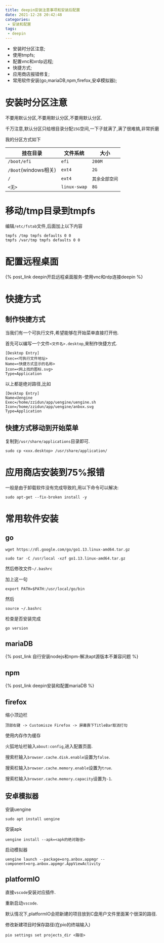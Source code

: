 ```yaml
---
title: deepin安装注意事项和安装后配置
date: 2021-12-28 20:42:48
categories:
 - 安装和配置
tags:
 - deepin
---
```


* 安装时分区注意;
* 使用tmpfs;
* 配置vnc和xrdp远程;
* 快捷方式;
* 应用商店报错修复;
* 常用软件安装(go,mariaDB,npm,firefox,安卓模拟器);

<!-- more -->

# 安装时分区注意

不要用默认分区,不要用默认分区,不要用默认分区.

千万注意,默认分区只给根目录分配`15G`空间,一下子就满了,满了很难搞,非常折磨

我的分区方式如下

| 挂在目录 | 文件系统 | 大小 |
| --- | --- | --- |
| `/boot/efi` | `efi` | `200M` |
| `/Boot`(windows相关) | `ext4` | `2G` |
| `/` | `ext4` | `其余全部空间` |
| `<无>` | `linux-swap` | `8G` |


# 移动/tmp目录到tmpfs

编辑`/etc/fstab`文件,后面加上以下内容

```shell
tmpfs /tmp tmpfs defaults 0 0
tmpfs /var/tmp tmpfs defaults 0 0
```

# 配置远程桌面

{% post_link deepin开启远程桌面服务-使用vnc和rdp连接deepin %}

# 快捷方式

## 制作快捷方式

当我们有一个可执行文件,希望能够在开始菜单直接打开他.

首先可以编写一个文件`<文件名>.desktop`,来制作快捷方式.

```shell
[Desktop Entry]
Exec=<可执行文件地址>
Name=<快捷方式显示的名称>
Icon=<网上找的图标.svg>
Type=Application
```

以上都是绝对路径,比如

```shell
[Desktop Entry]
Name=Uengine
Exec=/home/zzidun/app/uengine/uengine.sh
Icon=/home/zzidun/app/uengine/anbox.svg
Type=Application
```

## 快捷方式移动到开始菜单

复制到`/usr/share/applications`目录即可.

```shell
sudo cp <xxx.desktop> /usr/share/application/
```

# 应用商店安装到75%报错

一般是由于卸载软件没有完成导致的,用以下命令可以解决:

```shell
sudo apt-get --fix-broken install -y
```

# 常用软件安装

## go

```shell
wget https://dl.google.com/go/go1.13.linux-amd64.tar.gz

sudo tar -C /usr/local -xzf go1.13.linux-amd64.tar.gz
```

然后修改文件`~/.bashrc`

加上这一句
```shell
export PATH=$PATH:/usr/local/go/bin
```

然后
```shell
source ~/.bashrc
```

检查是否安装完成

```shell
go version
```

## mariaDB

{% post_link 自行安装nodejs和npm-解决apt源版本不兼容问题 %}

## npm

{% post_link deepin安装和配置mariaDB %}

## firefox

缩小顶边栏

```
顶部右键 -> Customisze Firefox -> 屏幕靠下TitleBar取消打勾
```

使用内存作为缓存

火狐地址栏输入`about:config`,进入配置页面.

搜索栏输入`browser.cache.disk.enable`设置为`false`.


搜索栏输入`browser.cache.memory.enable`设置为`true`.


搜索栏输入`browser.cache.memory.capacity`设置为`-1`.


## 安卓模拟器

安装uengine
```shell
sudo apt install uengine
```

安装apk
```shell
uengine install --apk=<apk的绝对路径>
```

启动模拟器
```shell
uengine launch --package=org.anbox.appmgr --component=org.anbox.appmgr.AppViewActivity
```

## platformIO

直接`vscode`安装对应插件.

重新启动`vscode`.

默认情况下,platformIO会把新建的项目放到C盘用户文件里面某个很深的路径.

修改新建项目时保存路径(在pio的终端输入)

```shell
pio settings set projects_dir <路径>
```
